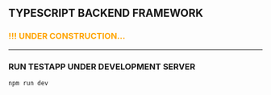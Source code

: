 ## TYPESCRIPT BACKEND FRAMEWORK

### <font color=orange> !!! UNDER CONSTRUCTION... </font>

---

### RUN TESTAPP UNDER DEVELOPMENT SERVER

```
npm run dev
```


